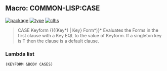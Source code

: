 ## Macro: COMMON-LISP:CASE
[![package](https://img.shields.io/badge/Package-COMMON--LISP-5f9ea0.svg?style=social&colorA=999999)](../) [![type](https://img.shields.io/badge/Type-Macro-5f9ea0.svg?style=social&colorA=999999)](../#macro) [![clhs](https://img.shields.io/badge/CLHS-CASE-5f9ea0.svg?style=social&colorA=999999)](http://www.lispworks.com/documentation/HyperSpec/Body/m_case_.htm) 

> CASE Keyform {({(Key*) | Key} Form*)}*
> Evaluates the Forms in the first clause with a Key EQL to the value of
> Keyform. If a singleton key is T then the clause is a default clause.

### Lambda list
```
(KEYFORM &BODY CASES)
```

